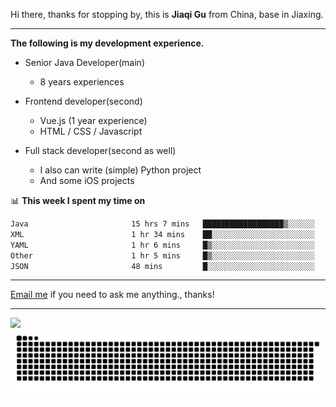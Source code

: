 Hi there, thanks for stopping by, this is **Jiaqi Gu** from China, base in Jiaxing.

---

**The following is my development experience.**

- Senior Java Developer(main)
  - 8 years experiences

- Frontend developer(second)
  - Vue.js (1 year experience)
  - HTML / CSS / Javascript
  
- Full stack developer(second as well)
  - I also can write (simple) Python project
  - And some iOS projects

📊 **This week I spent my time on**
<!--START_SECTION:waka-->

```txt
Java                       15 hrs 7 mins   ██████████████████▒░░░░░░   73.02 %
XML                        1 hr 34 mins    ██░░░░░░░░░░░░░░░░░░░░░░░   07.58 %
YAML                       1 hr 6 mins     █▒░░░░░░░░░░░░░░░░░░░░░░░   05.36 %
Other                      1 hr 5 mins     █▒░░░░░░░░░░░░░░░░░░░░░░░   05.24 %
JSON                       48 mins         █░░░░░░░░░░░░░░░░░░░░░░░░   03.90 %
```

<!--END_SECTION:waka-->

---

[Email me](mailto:htk2klwgr@mozmail.com?subject=Hiring_from_GitHub) if you need to ask me anything., thanks!

---

![]( https://visitor-badge.glitch.me/badge?page_id=githubgujiaqi)
![]( https://github.com/droid-Q/droid-Q/raw/output/github-contribution-grid-snake.svg#gh-dark-mode-only)
